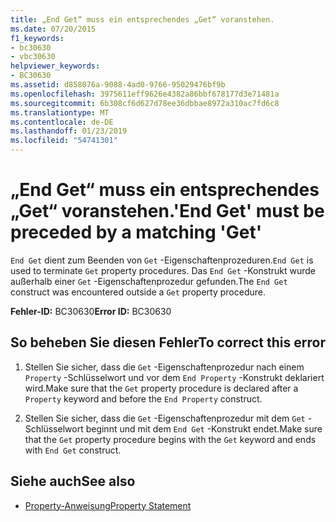 ```yaml
---
title: „End Get“ muss ein entsprechendes „Get“ voranstehen.
ms.date: 07/20/2015
f1_keywords:
- bc30630
- vbc30630
helpviewer_keywords:
- BC30630
ms.assetid: d858076a-9088-4ad0-9766-95029476bf9b
ms.openlocfilehash: 3975611eff9626e4382a86bbf678177d3e71481a
ms.sourcegitcommit: 6b308cf6d627d78ee36dbbae8972a310ac7fd6c8
ms.translationtype: MT
ms.contentlocale: de-DE
ms.lasthandoff: 01/23/2019
ms.locfileid: "54741301"
---
```

# <a name="end-get-must-be-preceded-by-a-matching-get"></a><span data-ttu-id="43d7b-102">„End Get“ muss ein entsprechendes „Get“ voranstehen.</span><span class="sxs-lookup"><span data-stu-id="43d7b-102">'End Get' must be preceded by a matching 'Get'</span></span>
<span data-ttu-id="43d7b-103">`End Get` dient zum Beenden von `Get` -Eigenschaftenprozeduren.</span><span class="sxs-lookup"><span data-stu-id="43d7b-103">`End Get` is used to terminate `Get` property procedures.</span></span> <span data-ttu-id="43d7b-104">Das `End Get` -Konstrukt wurde außerhalb einer `Get` -Eigenschaftenprozedur gefunden.</span><span class="sxs-lookup"><span data-stu-id="43d7b-104">The `End Get` construct was encountered outside a `Get` property procedure.</span></span>  
  
 <span data-ttu-id="43d7b-105">**Fehler-ID:** BC30630</span><span class="sxs-lookup"><span data-stu-id="43d7b-105">**Error ID:** BC30630</span></span>  
  
## <a name="to-correct-this-error"></a><span data-ttu-id="43d7b-106">So beheben Sie diesen Fehler</span><span class="sxs-lookup"><span data-stu-id="43d7b-106">To correct this error</span></span>  
  
1.  <span data-ttu-id="43d7b-107">Stellen Sie sicher, dass die `Get` -Eigenschaftenprozedur nach einem `Property` -Schlüsselwort und vor dem `End Property` -Konstrukt deklariert wird.</span><span class="sxs-lookup"><span data-stu-id="43d7b-107">Make sure that the `Get` property procedure is declared after a `Property` keyword and before the `End Property` construct.</span></span>  
  
2.  <span data-ttu-id="43d7b-108">Stellen Sie sicher, dass die `Get` -Eigenschaftenprozedur mit dem `Get` -Schlüsselwort beginnt und mit dem `End Get` -Konstrukt endet.</span><span class="sxs-lookup"><span data-stu-id="43d7b-108">Make sure that the `Get` property procedure begins with the `Get` keyword and ends with `End Get` construct.</span></span>  
  
## <a name="see-also"></a><span data-ttu-id="43d7b-109">Siehe auch</span><span class="sxs-lookup"><span data-stu-id="43d7b-109">See also</span></span>
- [<span data-ttu-id="43d7b-110">Property-Anweisung</span><span class="sxs-lookup"><span data-stu-id="43d7b-110">Property Statement</span></span>](../../visual-basic/language-reference/statements/property-statement.md)

